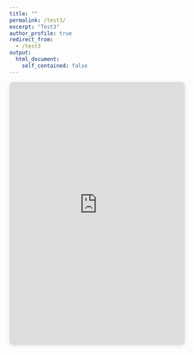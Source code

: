 ```yaml
---
title: ""
permalink: /test3/
excerpt: "Test3"
author_profile: true
redirect_from: 
  - /test3
output:
  html_document:
    self_contained: false
---
```




<iframe
  src="https://studio--studio-3319346494-28771.us-central1.hosted.app/chatbot-widget"
  width="400"
  height="600"
  style="border: 1px solid #e0e0e0; border-radius: 8px; box-shadow: 0 2px 10px rgba(0,0,0,0.1);"
  allow="clipboard-write"
></iframe>
